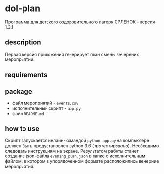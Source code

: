 # dol-plan
Программа для детского оздоровительного лагеря ОРЛЕНОК - версия 1.3.1

## description

Первая версия приложения генерирует план смены вечерених мероприятий.

## requirements



## package

- файл мероприятий - `events.csv`
- исполнительный скрипт - `app.py`
- файл `README.md`

## how to use

Cкрипт запускается инлайн-командой ```python app.py``` на компьютере должен быть предустановлен python 3.6 (*протестировано*). Необходимо следовать инструкциям на экране. Результатом работы станет создание json-файла ```evening_plan.json``` в папке с исполнительным файлом, в котором в упорядоченном формате расположились вечерние мероприятия.